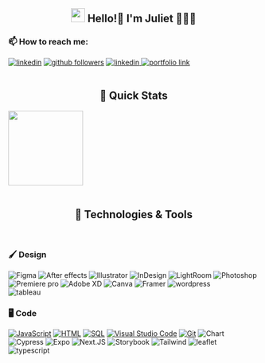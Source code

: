 
<!--
**juliet-jskim/juliet-jskim** is a ✨ _special_ ✨ repository because its `README.md` (this file) appears on your GitHub profile.

Here are some ideas to get you started:

- 🔭 I’m currently working on ...
- 🌱 I’m currently learning ...
- 👯 I’m looking to collaborate on ...
- 🤔 I’m looking for help with ...
- 💬 Ask me about ...
- 📫 How to reach me: ...
- 😄 Pronouns: ...
- ⚡ Fun fact: ...
-->

<h2 align="center"><img src="./media/waving-hand.gif" width="28"> Hello!👋 I'm Juliet 👩🏻‍💻</h2>
<p align="center">
  <h3> 📫 How to reach me: </h3>
  <a href="https://www.linkedin.com/in/julietjskim/">
  <img alt="linkedin" title="Linkedin Profile" src="https://img.shields.io/badge/linkedin-%230077B5.svg?&style=for-the-badge&logo=linkedin&logoColor=white"/></a>
  <a href="https://github.com/juliet-jskim">
  <img alt="github followers" title="Follow me on Github" src="https://img.shields.io/github/followers/juliet-jskim?color=%23E1AD0E&labelColor=C79600&style=for-the-badge&logo=github&label=Follow"/></a>
  <a href="mailto:juliet.js.kim@gmail.com">
  <img alt="linkedin" title="Gmail" src="https://img.shields.io/badge/Gmail-D14836?style=for-the-badge&logo=gmail&logoColor=white"/>
  </a>
  <a href="https://juliet-kim.vercel.app/">
  <img alt="portfolio link" src="https://img.shields.io/badge/Portfolio-255E63?style=for-the-badge&logo=About.me&logoColor=white"/>
  </a>
  <br><br>
</p>

<h2 align='center'> 🚀 Quick Stats </h2>
<div>
<!-- <img src='https://github-readme-stats.vercel.app/api?username=juliet-jskim&show_icons=true&theme=radical&hide=contribs' height='150"'> -->
<img src='https://github-readme-stats.vercel.app/api/top-langs/?username=juliet-jskim&layout=compact&theme=radical' height='150"'>
</div>
<br>

<h2 align='center'> 🔨 Technologies & Tools </h2>
<p>
<br>
<h3> 🖌️ Design </h3>
<img alt="Figma" src="https://img.shields.io/badge/Figma-F24E1E?style=for-the-badge&logo=figma&logoColor=white"/>
<img alt="After effects" src="https://img.shields.io/badge/Adobe%20after%20affects-CF96FD?style=for-the-badge&logo=Adobe%20after%20effects&logoColor=393665"/>
<img alt="Illustrator" src="https://img.shields.io/badge/Adobe%20Illustrator-FF9A00?style=for-the-badge&logo=adobe%20illustrator&logoColor=white"/>
<img alt="InDesign" src="https://img.shields.io/badge/Adobe%20InDesign-FF3366?style=for-the-badge&logo=Adobe%20InDesign&logoColor=white"/>
<img alt="LightRoom" src="https://img.shields.io/badge/Adobe%20Lightroom-31A8FF?style=for-the-badge&logo=Adobe%20Lightroom&logoColor=white"/>
<img alt="Photoshop" src="https://img.shields.io/badge/Adobe%20Photoshop-31A8FF?style=for-the-badge&logo=Adobe%20Photoshop&logoColor=black "/>
<img alt="Premiere pro" src="https://img.shields.io/badge/Adobe%20Premiere%20Pro-9999FF?style=for-the-badge&logo=Adobe%20Premiere%20Pro&logoColor=white"/>
<img alt="Adobe XD" src="https://img.shields.io/badge/Adobe%20XD-470137?style=for-the-badge&logo=Adobe%20XD&logoColor=#FF61F6"/>
<img alt="Canva" src="https://img.shields.io/badge/Canva-%2300C4CC.svg?&style=for-the-badge&logo=Canva&logoColor=white"/>
<img alt="Framer" src="https://img.shields.io/badge/Framer-black?style=for-the-badge&logo=framer&logoColor=blue"/>
<img alt="wordpress" src="https://img.shields.io/badge/Wordpress-21759B?style=for-the-badge&logo=wordpress&logoColor=white"/>
<br>
<img alt="tableau" src="https://img.shields.io/badge/Tableau-E97627?style=for-the-badge&logo=Tableau&logoColor=white"/>
</p>

<p align='center'>
<h3> 🖥️ Code </h3>
<a href="https://github.com/search?q=user%3ATrevisanGMW+language%3Ajavascript"><img alt="JavaScript" src="https://img.shields.io/badge/JavaScript-F7DF1E.svg?logo=javascript&logoColor=black"></a>
<a href="https://github.com/search?q=user%3ATrevisanGMW+language%3Ahtml"><img alt="HTML" src="https://img.shields.io/badge/HTML-E34F26.svg?logo=html5&logoColor=white"></a>
<a href="https://github.com/search?q=user%3ATrevisanGMW+language%3Asql"><img alt="SQL" src="https://img.shields.io/badge/SQL-025E8C.svg?logo=amazon-dynamodb&logoColor=white"></a>
<a href="#"><img alt="Visual Studio Code" src="https://img.shields.io/badge/Visual%20Studio%20Code-0078d7.svg?logo=visual-studio-code&logoColor=white"></a>
<a href="#"><img alt="Git" src="https://img.shields.io/badge/Git-F05033.svg?logo=git&logoColor=white"></a>
<img alt="Chart" src="https://img.shields.io/badge/Chart%20js-FF6384?style=for-the-badge&logo=chartdotjs&logoColor=white"/>
<img alt="Cypress" src="https://img.shields.io/badge/Cypress-17202C?style=for-the-badge&logo=cypress&logoColor=white"/>
<img alt="Expo" src="https://img.shields.io/badge/Expo-1B1F23?style=for-the-badge&logo=expo&logoColor=white"/>
<img alt="Next.JS" src="https://img.shields.io/badge/next%20js-000000?style=for-the-badge&logo=nextdotjs&logoColor=white"/>
<img alt="Storybook" src="https://img.shields.io/badge/storybook-FF4785?style=for-the-badge&logo=storybook&logoColor=white"/>
<img alt="Tailwind" src="https://img.shields.io/badge/Tailwind_CSS-38B2AC?style=for-the-badge&logo=tailwind-css&logoColor=white"/>
<img alt="leaflet" src="https://img.shields.io/badge/Leaflet-199900?style=for-the-badge&logo=Leaflet&logoColor=white"/>
<img alt="typescript" src="https://img.shields.io/badge/TypeScript-007ACC?style=for-the-badge&logo=typescript&logoColor=white"/>
</p>
